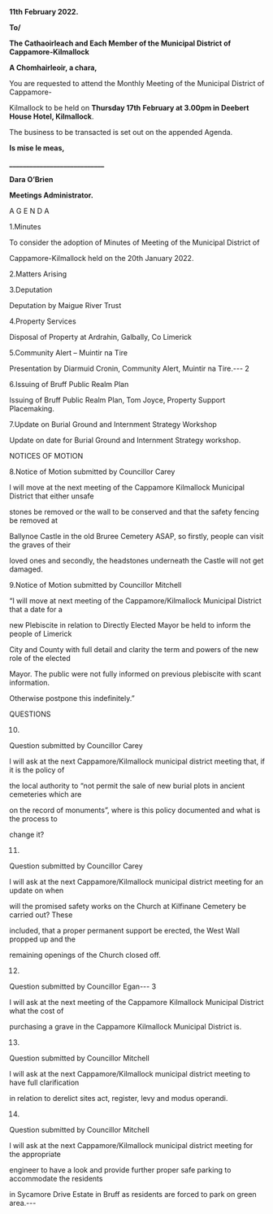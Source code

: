 **11th** **February 2022.**

**To/**

**The Cathaoirleach and Each Member of the Municipal District of Cappamore-Kilmallock**

**A Chomhairleoir, a chara,**

You are requested to attend the Monthly Meeting of the Municipal District of Cappamore-

Kilmallock to be held on **Thursday 17th** **February at 3.00pm in Deebert House Hotel, Kilmallock**.

The business to be transacted is set out on the appended Agenda.

**Is mise le meas,**

**\_\_\_\_\_\_\_\_\_\_\_\_\_\_\_\_\_\_\_\_\_\_\_\_\_\_\_\_**

**Dara O’Brien**

**Meetings Administrator.**

A G E N D A

1.Minutes

To consider the adoption of Minutes of Meeting of the Municipal District of

Cappamore-Kilmallock held on the 20th January 2022.

2.Matters Arising

3.Deputation

Deputation by Maigue River Trust

4.Property Services

Disposal of Property at Ardrahin, Galbally, Co Limerick

5.Community Alert – Muintir na Tire

Presentation by Diarmuid Cronin, Community Alert, Muintir na Tire.---
2

6.Issuing of Bruff Public Realm Plan

Issuing of Bruff Public Realm Plan, Tom Joyce, Property Support Placemaking.

7.Update on Burial Ground and Internment Strategy Workshop

Update on date for Burial Ground and Internment Strategy workshop.

NOTICES OF MOTION

8.Notice of Motion submitted by Councillor Carey

l will move at the next meeting of the Cappamore Kilmallock Municipal District that either unsafe

stones be removed or the wall to be conserved and that the safety fencing be removed at

Ballynoe Castle in the old Bruree Cemetery ASAP, so firstly, people can visit the graves of their

loved ones and secondly, the headstones underneath the Castle will not get damaged.

9.Notice of Motion submitted by Councillor Mitchell

“I will move at next meeting of the Cappamore/Kilmallock Municipal District that a date for a

new Plebiscite in relation to Directly Elected Mayor be held to inform the people of Limerick

City and County with full detail and clarity the term and powers of the new role of the elected

Mayor. The public were not fully informed on previous plebiscite with scant information.

Otherwise postpone this indefinitely.”

QUESTIONS

10.

Question submitted by Councillor Carey

l will ask at the next Cappamore/Kilmallock municipal district meeting that, if it is the policy of

the local authority to “not permit the sale of new burial plots in ancient cemeteries which are

on the record of monuments”, where is this policy documented and what is the process to

change it?

11.

Question submitted by Councillor Carey

l will ask at the next Cappamore/Kilmallock municipal district meeting for an update on when

will the promised safety works on the Church at Kilfinane Cemetery be carried out? These

included, that a proper permanent support be erected, the West Wall propped up and the

remaining openings of the Church closed off.

12.

Question submitted by Councillor Egan---
3

I will ask at the next meeting of the Cappamore Kilmallock Municipal District what the cost of

purchasing a grave in the Cappamore Kilmallock Municipal District is.

13.

Question submitted by Councillor Mitchell

l will ask at the next Cappamore/Kilmallock municipal district meeting to have full clarification

in relation to derelict sites act, register, levy and modus operandi.

14.

Question submitted by Councillor Mitchell

l will ask at the next Cappamore/Kilmallock municipal district meeting for the appropriate

engineer to have a look and provide further proper safe parking to accommodate the residents

in Sycamore Drive Estate in Bruff as residents are forced to park on green area.---
